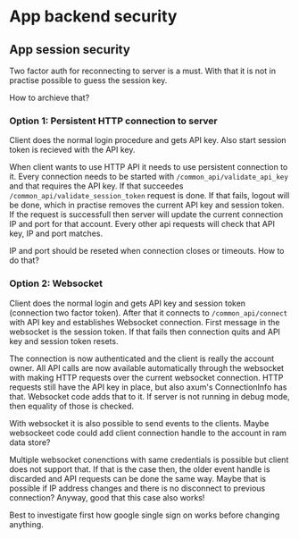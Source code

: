# App backend security

## App session security

Two factor auth for reconnecting to server is a must. With that it is not
in practise possible to guess the session key.

How to archieve that?

### Option 1: Persistent HTTP connection to server

Client does the normal login procedure and gets API key. Also start session
token is recieved with the API key.

When client wants to use HTTP API it needs to use persistent connection to it.
Every connection needs to be started with `/common_api/validate_api_key` and
that requires the API key. If that succeedes
`/common_api/validate_session_token` request is done. If that fails, logout will
be done, which in practise removes the current API key and session token. If the
request is successfull then server will update the current connection IP and
port for that account. Every other api requests will check that API key, IP and
port matches.

IP and port should be reseted when connection closes or timeouts. How to do that?

### Option 2: Websocket

Client does the normal login and gets API key and session token (connection two
factor token). After that it connects to `/common_api/connect` with API key and
establishes Websocket connection. First message in the websocket is the session
token. If that fails then connection quits and API key and session token resets.

The connection is now authenticated and the client is really the account owner.
All API calls are now available automatically through the websocket with making
HTTP requests over the current websocket connection. HTTP requests still have
the API key in place, but also axum's ConnectionInfo has that. Websocket code
adds that to it. If server is not running in debug mode, then equality of those
is checked.

With websocket it is also possible to send events to the clients. Maybe
websockeet code could add client connection handle to the account in ram data
store?

Multiple websocket conenctions with same credentials is possible but client does
not support that. If that is the case then, the older event handle is discarded
and API requests can be done the same way. Maybe that is possible if IP address
changes and there is no disconnect to previous connection? Anyway, good that
this case also works!

Best to investigate first how google single sign on works before changing
anything.
